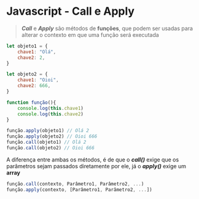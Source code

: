 # Javascript - Call e Apply

> ***Call*** e ***Apply*** são métodos de **funções**, que podem ser usadas para alterar o contexto em que uma função será  executada



```javascript
let objeto1 = {
    chave1: "Olá",
    chave2: 2,
}

let objeto2 = {
    chave1: "Oioi",
    chave2: 666,
}

function função(){
    console.log(this.chave1)
    console.log(this.chave2)
}

função.apply(objeto1) // Olá 2
função.apply(objeto2) // Oioi 666
função.call(objeto1) // Olá 2
função.call(objeto2) // Oioi 666
```

A diferença entre ambas os métodos, é de que o ***call()*** exige que os parâmetros sejam passados diretamente por ele, já o ***apply()*** exige um **array**

```javascript
função.call(contexto, Parâmetro1, Parâmetro2, ...)
função.apply(contexto, [Parâmetro1, Parâmetro2, ...])
```

